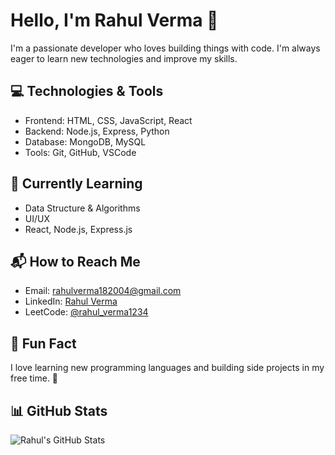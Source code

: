 # Hello, I'm Rahul Verma 👋

I'm a passionate developer who loves building things with code. I'm always eager to learn new technologies and improve my skills.

## 💻 Technologies & Tools

- Frontend: HTML, CSS, JavaScript, React
- Backend: Node.js, Express, Python
- Database: MongoDB, MySQL
- Tools: Git, GitHub, VSCode

## 🚀 Currently Learning

- Data Structure & Algorithms
- UI/UX
- React, Node.js, Express.js

## 📬 How to Reach Me

- Email: [rahulverma182004@gmail.com](mailto:rahulverma182004@gmail.com)
- LinkedIn: [Rahul Verma](https://linkedin.com/in/rahul-verma-268860287)
- LeetCode: [@rahul_verma1234](https://leetcode.com/u/rahul_verma1234/)

## 🎉 Fun Fact

I love learning new programming languages and building side projects in my free time. 🚀

## 📊 GitHub Stats

![Rahul's GitHub Stats](https://github-readme-stats.vercel.app/api?username=rahulverma2629&show_icons=true&count_private=true&hide=prs&theme=radical)

